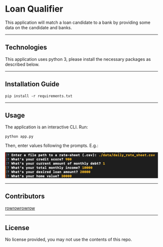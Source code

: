 # Loan Qualifier

This application will match a loan candidate to a bank by providing some data on the candidate and banks.

---

## Technologies

This application uses python 3, please install the necessary packages as described below.

---

## Installation Guide

```
pip install -r requirements.txt
```

---

## Usage

The application is an interactive CLI. Run:

```
python app.py
```

Then, enter values following the prompts. E.g.:

![Example CLI](cli.png?raw=true)

---

## Contributors

[rowrowrowrow](https://github.com/rowrowrowrow)

---

## License

No license provided, you may not use the contents of this repo.
